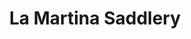 ---
title: "La Martina Saddlery"
url: /ciudad-autonoma-de-buenos-aires/la-martina-saddlery/
shop: ropa
---